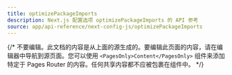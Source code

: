 ```yaml
---
title: optimizePackageImports
description: Next.js 配置选项 optimizePackageImports 的 API 参考
source: app/api-reference/next-config-js/optimizePackageImports
---
```


{/* 不要编辑。此文档的内容是从上面的源生成的。要编辑此页面的内容，请在编辑器中导航到源页面。您可以使用 `<PagesOnly>Content</PagesOnly>` 组件来添加特定于 Pages Router 的内容。任何共享内容都不应被包裹在组件中。 */}